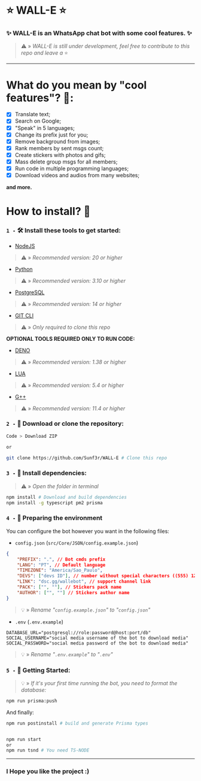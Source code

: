 # ⭐ WALL-E ⭐

### ✨ WALL-E is an WhatsApp chat bot with some cool features. ✨

> ⚠️ » _WALL-E is still under development, feel free to contribute to this repo and leave a_ ⭐

---

# What do you mean by "cool features"? 🤔:

- [x] Translate text;
- [x] Search on Google;
- [x] "Speak" in 5 languages;
- [x] Change its prefix just for you;
- [x] Remove background from images;
- [x] Rank members by sent msgs count;
- [x] Create stickers with photos and gifs;
- [x] Mass delete group msgs for all members;
- [x] Run code in multiple programming languages;
- [x] Download videos and audios from many websites;

**and more.**

# How to install? 🤔

### `1 -` 🛠️ Install these tools to get started:

- [NodeJS](https://nodejs.org/pt-br/)

> ⚠️ » _Recommended version: 20 or higher_

- [Python](https://www.python.org/)

> ⚠️ » _Recommended version: 3.10 or higher_

- [PostgreSQL](https://www.postgresql.org/download/)

> ⚠️ » _Recommended version: 14 or higher_

- [GIT CLI](https://git-scm.com/downloads)

> ⚠️ » _Only required to clone this repo_

**OPTIONAL TOOLS REQUIRED ONLY TO RUN CODE:**

- [DENO](https://deno.com/)

> ⚠️ » _Recommended version: 1.38 or higher_

- [LUA](https://www.lua.org/)

> ⚠️ » _Recommended version: 5.4 or higher_

- [G++]()

> ⚠️ » _Recommended version: 11.4 or higher_

### `2 -` 📁 Download or clone the repository:

```bash
Code > Download ZIP

or

git clone https://github.com/Sunf3r/WALL-E # Clone this repo
```

### `3 -` 🧰 Install dependencies:

> ⚠️ » _Open the folder in terminal_

```bash
npm install # Download and build dependencies
npm install -g typescript pm2 prisma
```

### `4 -` 🌿 Preparing the environment

You can configure the bot however you want in the following files:

- `config.json` (`src/Core/JSON/config.example.json`)

```json
{
	"PREFIX": ".", // Bot cmds prefix
	"LANG": "PT", // Default language
	"TIMEZONE": "America/Sao_Paulo",
	"DEVS": ["devs ID"], // number without special characters ((555) 123-4567 = 5551234567)
	"LINK": "dsc.gg/wallebot", // support channel link
	"PACK": ["", ""], // Stickers pack name
	"AUTHOR": ["", ""] // Stickers author name
}
```

> 💡 » _Rename "`config.example.json`" to "`config.json`"_

- `.env` (`.env.example`)

```env
DATABASE_URL="postgresql://role:password@host:port/db"
SOCIAL_USERNAME="social media username of the bot to download media"
SOCIAL_PASSWORD="social media password of the bot to download media"
```

> 💡 » _Rename "`.env.example`" to "`.env`"_

### `5 -` 🚀 Getting Started:

> 💡 » _If it's your first time running the bot, you need to format the database:_

```bash
npm run prisma:push
```

And finally:

```bash
npm run postinstall # build and generate Prisma types


npm run start
or
npm run tsnd # You need TS-NODE
```

---

### I Hope you like the project :)
